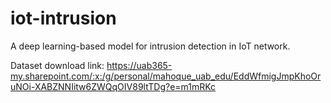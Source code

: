 ﻿# iot-intrusion
A deep learning-based model for intrusion detection in IoT network.

Dataset download link: https://uab365-my.sharepoint.com/:x:/g/personal/mahoque_uab_edu/EddWfmigJmpKhoOruNOi-XABZNNIitw6ZWQqOIV89ltTDg?e=m1mRKc
